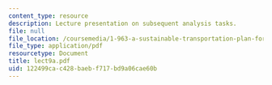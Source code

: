 ```yaml
---
content_type: resource
description: Lecture presentation on subsequent analysis tasks.
file: null
file_location: /coursemedia/1-963-a-sustainable-transportation-plan-for-mit-spring-2007/122499cac428baebf717bd9a06cae60b_lect9a.pdf
file_type: application/pdf
resourcetype: Document
title: lect9a.pdf
uid: 122499ca-c428-baeb-f717-bd9a06cae60b
---
```

